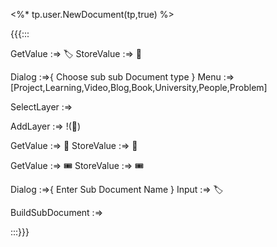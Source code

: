 

<%* tp.user.NewDocument(tp,true) %>

{{{:::

GetValue :=> 🏷️
StoreValue :=> 🔖


Dialog :=>{
Choose sub sub Document  type
}
Menu :=> [Project,Learning,Video,Blog,Book,University,People,Problem]

SelectLayer :=> 

AddLayer :=> !(🔖)

GetValue :=> 🎫
StoreValue :=> 🎫

GetValue :=> 🎟️
StoreValue :=> 🎟️

Dialog :=>{
Enter Sub Document Name
}
Input :=> 🏷️

BuildSubDocument :=> 

:::}}}
